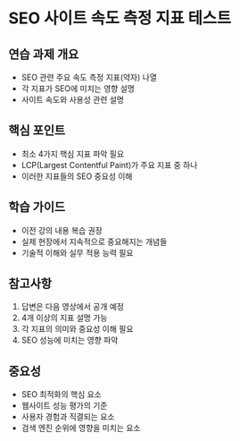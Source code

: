 # SEO 사이트 속도 측정 지표 테스트

## 연습 과제 개요

- SEO 관련 주요 속도 측정 지표(약자) 나열
- 각 지표가 SEO에 미치는 영향 설명
- 사이트 속도와 사용성 관련 설명

## 핵심 포인트

- 최소 4가지 핵심 지표 파악 필요
- LCP(Largest Contentful Paint)가 주요 지표 중 하나
- 이러한 지표들의 SEO 중요성 이해

## 학습 가이드

- 이전 강의 내용 복습 권장
- 실제 현장에서 지속적으로 중요해지는 개념들
- 기술적 이해와 실무 적용 능력 필요

## 참고사항

1. 답변은 다음 영상에서 공개 예정
2. 4개 이상의 지표 설명 가능
3. 각 지표의 의미와 중요성 이해 필요
4. SEO 성능에 미치는 영향 파악

## 중요성

- SEO 최적화의 핵심 요소
- 웹사이트 성능 평가의 기준
- 사용자 경험과 직결되는 요소
- 검색 엔진 순위에 영향을 미치는 요소

